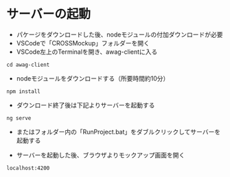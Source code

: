 # サーバーの起動

- パケージをダウンロードした後、nodeモジュールの付加ダウンロードが必要
- VSCodeで「CROSSMockup」フォルダーを開く
- VSCode左上のTerminalを開き、awag-clientに入る

```
cd awag-client
```

- nodeモジュールをダウンロードする（所要時間約10分）

```
npm install
```

- ダウンロード終了後は下記よりサーバーを起動する

```
ng serve
```
- またはフォルダー内の「RunProject.bat」をダブルクリックしてサーバーを起動する

- サーバーを起動した後、ブラウザよりモックアップ画面を開く

```
localhost:4200
```
